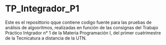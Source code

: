 # TP_Integrador_P1
Este es el reposittorio qque contiene codigo fuente para las pruebas de análisis de algooritmos, realizadas en función de las consignas del Trabajo Práctico Intgrador n° 1 de la Materia Programación I, del primer cuatrimestre de la Tecnicatura a distancia de la UTN.
